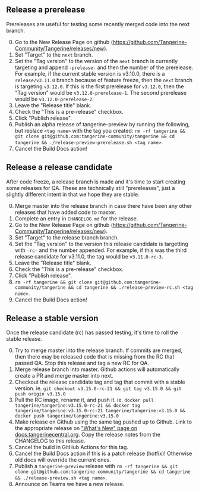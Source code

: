 
## Release a prerelease  

Prereleases are useful for testing some recently merged code into the next branch.

0. Go to the New Release Page on github (https://github.com/Tangerine-Community/Tangerine/releases/new). 
1. Set "Target" to the `next` branch.
2. Set the "Tag version" to the version of the `next` branch is currently targeting and append `-prelease-` and then the number of the prerelease. For example, if the current stable version is v3.10.0, there is a `release/v3.11.0` branch because of feature freeze, then the `next` branch is targeting `v3.12.0`. If this is the first prerelease for `v3.12.0`, then the "Tag version" would be `v3.12.0-prerelease-1`. The second prerelease would be `v3.12.0-prerelease-2`.
3. Leave the "Release title" blank.
4. Check the "This is a pre-release" checkbox.
5. Click "Publish release".
6. Publish an alpha release of tangerine-preview by running the following, but replace `<tag name>` with the tag you created: `rm -rf tangerine && git clone git@github.com:tangerine-community/tangerine && cd tangerine && ./release-preview-prerelease.sh <tag name>`.
7. Cancel the Build Docs action!


## Release a release candidate

After code freeze, a release branch is made and it's time to start creating some releases for QA. These are technically still "prereleases", just a slightly different intent in that we hope they are stable.

0. Merge master into the release branch in case there have been any other releases that have added code to master.
0. Complete an entry in `CHANGELOG.md` for the release.
0. Go to the New Release Page on github (https://github.com/Tangerine-Community/Tangerine/releases/new). 
1. Set "Target" to the release branch branch.
2. Set the "Tag version" to the version this release candidate is targetting with `-rc-` and the number appended. For example, if this was the third release candidate for v3.11.0, the tag would be `v3.11.0-rc-3`. 
3. Leave the "Release title" blank.
4. Check the "This is a pre-release" checkbox.
5. Click "Publish release".
6. `rm -rf tangerine && git clone git@github.com:tangerine-community/tangerine && cd tangerine && ./release-preview-rc.sh <tag name>`.
7. Cancel the Build Docs action!

## Release a stable version 

Once the release candidate (rc) has passed testing, it's time to roll the stable release.

0. Try to merge master into the release branch. If commits are merged, then there may be released code that is missing from the RC that passed QA. Stop this release and tag a new RC for QA. 
1. Merge release branch into master. Github actions will automatically create a PR and merge master into next.
2. Checkout the release candidate tag and tag that commit with a stable version. ie. `git checkout v3.15.0-rc-21 && git tag v3.15.0 && git push origin v3.15.0`
3. Pull the RC image, rename it, and push it. ie. `docker pull tangerine/tangerine:v3.15.0-rc-21 && docker tag tangerine/tangerine:v3.15.0-rc-21 tangerine/tangerine:v3.15.0 && docker push tangerine/tangerine:v3.15.0`
4. Make release on Github using the same tag pushed up to Github. Link to the appropriate release on ["What's New" page on docs.tangerinecentral.org](https://docs.tangerinecentral.org/whats-new/). Copy the release notes from the CHANGELOG to this release.
5. Cancel the build in GitHub Actions for this tag.
7. Cancel the Build Docs action if this is a patch release (hotfix)! Otherwise old docs will override the current ones.
8. Publish a `tangerine-preview` release with `rm -rf tangerine && git clone git@github.com:tangerine-community/tangerine && cd tangerine && ./release-preview.sh <tag name>`.
9. Announce on Teams we have a new release.
